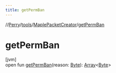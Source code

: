 ```yaml
---
title: getPermBan
---
```

//[Perry](../../../index.html)/[tools](../index.html)/[MaplePacketCreator](index.html)/[getPermBan](get-perm-ban.html)



# getPermBan



[jvm]\
open fun [getPermBan](get-perm-ban.html)(reason: [Byte](https://kotlinlang.org/api/latest/jvm/stdlib/kotlin/-byte/index.html)): [Array](https://kotlinlang.org/api/latest/jvm/stdlib/kotlin/-array/index.html)&lt;[Byte](https://kotlinlang.org/api/latest/jvm/stdlib/kotlin/-byte/index.html)&gt;




